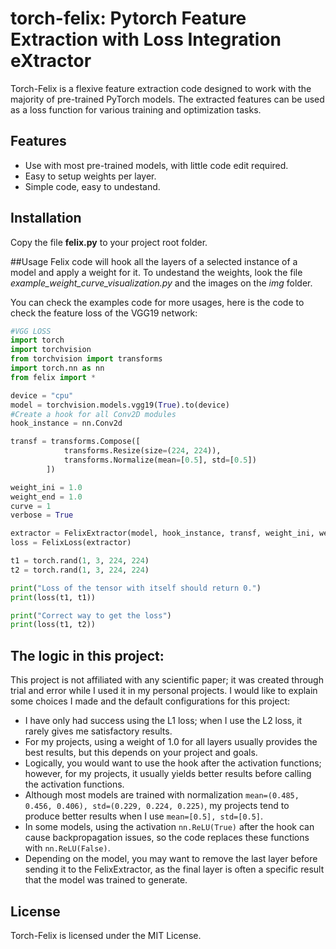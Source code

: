 # torch-felix: Pytorch Feature Extraction with Loss Integration eXtractor


Torch-Felix is a flexive feature extraction code designed to work with the majority
of pre-trained PyTorch models. The extracted features can be used as a loss function for various training and optimization tasks. 

## Features
- Use with most pre-trained models, with little code edit required.
- Easy to setup weights per layer.
- Simple code, easy to undestand.

## Installation
Copy the file **felix.py** to your project root folder.

##Usage
Felix code will hook all the layers of a selected instance of a model and apply a weight for it.
To undestand the weights, look the file *example_weight_curve_visualization.py* and the images on the *img* folder.

You can check the examples code for more usages, here is the code to check the feature loss of the VGG19 network:
```python
#VGG LOSS
import torch
import torchvision
from torchvision import transforms
import torch.nn as nn
from felix import *

device = "cpu"
model = torchvision.models.vgg19(True).to(device)
#Create a hook for all Conv2D modules
hook_instance = nn.Conv2d

transf = transforms.Compose([
            transforms.Resize(size=(224, 224)),
            transforms.Normalize(mean=[0.5], std=[0.5])
        ])

weight_ini = 1.0
weight_end = 1.0
curve = 1
verbose = True

extractor = FelixExtractor(model, hook_instance, transf, weight_ini, weight_end, curve, verbose)
loss = FelixLoss(extractor)

t1 = torch.rand(1, 3, 224, 224)
t2 = torch.rand(1, 3, 224, 224)

print("Loss of the tensor with itself should return 0.")
print(loss(t1, t1))

print("Correct way to get the loss")
print(loss(t1, t2))
```

## The logic in this project:
This project is not affiliated with any scientific paper; it was created through trial and error while I used it in my personal projects. I would like to explain some choices I made and the default configurations for this project:

- I have only had success using the L1 loss; when I use the L2 loss, it rarely gives me satisfactory results.
- For my projects, using a weight of 1.0 for all layers usually provides the best results, but this depends on your project and goals.
- Logically, you would want to use the hook after the activation functions; however, for my projects, it usually yields better results before calling the activation functions.
- Although most models are trained with normalization `mean=(0.485, 0.456, 0.406), std=(0.229, 0.224, 0.225)`, my projects tend to produce better results when I use `mean=[0.5], std=[0.5]`.
- In some models, using the activation `nn.ReLU(True)` after the hook can cause backpropagation issues, so the code replaces these functions with `nn.ReLU(False)`.
- Depending on the model, you may want to remove the last layer before sending it to the FelixExtractor, as the final layer is often a specific result that the model was trained to generate.

## License
Torch-Felix is licensed under the MIT License. 

